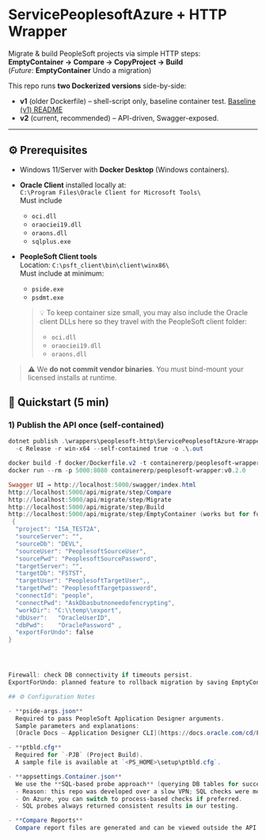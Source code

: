 # ServicePeoplesoftAzure + HTTP Wrapper

Migrate & build PeopleSoft projects via simple HTTP steps:  
**EmptyContainer → Compare → CopyProject → Build**  
(_Future_: **EmptyContainer** Undo a migration)

This repo runs **two Dockerized versions** side-by-side:
- **v1** (older Dockerfile) – shell-script only, baseline container test. [Baseline (v1) README](./baseline%20(v1)/README.md)
- **v2** (current, recommended) – API-driven, Swagger-exposed.
---

## ⚙️ Prerequisites

- Windows 11/Server with **Docker Desktop** (Windows containers).
- **Oracle Client** installed locally at:  
  `C:\Program Files\Oracle Client for Microsoft Tools\`  
  Must include  
  - `oci.dll`
  - `oraociei19.dll`
  - `oraons.dll`
  - `sqlplus.exe`

- **PeopleSoft Client tools**  
  Location: `C:\psft_client\bin\client\winx86\`  
  Must include at minimum:
  - `pside.exe`
  - `psdmt.exe`

  > 💡 To keep container size small, you may also include the Oracle client DLLs here so they travel with the PeopleSoft client folder:
  > - `oci.dll`
  > - `oraociei19.dll`
  > - `oraons.dll`

> ⚠️ We **do not commit vendor binaries**. You must bind-mount your licensed installs at runtime.

## 🚀 Quickstart (5 min)

### 1) Publish the API once (self-contained)

```powershell
dotnet publish .\wrappers\peoplesoft-http\ServicePeoplesoftAzure-Wrapper\src\Wrapper.Api\Wrapper.Api.csproj `
  -c Release -r win-x64 --self-contained true -o .\.out

docker build -f docker/Dockerfile.v2 -t containererp/peoplesoft-wrapper:v0.2.0 --build-arg PUBLISH_DIR=.out .
docker run --rm -p 5000:8080 containererp/peoplesoft-wrapper:v0.2.0

Swagger UI → http://localhost:5000/swagger/index.html
http://localhost:5000/api/migrate/step/Compare
http://localhost:5000/api/migrate/step/Migrate
http://localhost:5000/api/migrate/step/Build
http://localhost:5000/api/migrate/step/EmptyContainer (works but for future release)
 {
  "project": "ISA_TEST2A",
  "sourceServer": "",
  "sourceDb": "DEVL",
  "sourceUser": "PeoplesoftSourceUser",
  "sourcePwd": "PeoplesoftSourcePassword",
  "targetServer": "",
  "targetDb": "FSTST",
  "targetUser": "PeoplesoftTargetUser",,
  "targetPwd": "PeoplesoftTargetpassword", 
  "connectId": "people",
  "connectPwd": "AskDbasbutnoneedofencrypting",
  "workDir": "C:\\temp\\export",
  "dbUser":   "OracleUserID",
  "dbPwd":    "OraclePassword" ,  
  "exportForUndo": false 
}




Firewall: check DB connectivity if timeouts persist. 
ExportForUndo: planned feature to rollback migration by saving EmptyContainer outputs.

## ⚙️ Configuration Notes

- **pside-args.json**  
  Required to pass PeopleSoft Application Designer arguments.  
  Sample parameters and explanations:  
  [Oracle Docs – Application Designer CLI](https://docs.oracle.com/cd/F44947_01/pt858pbr3/eng/pt/tlcm/concept_UnderstandingPeopleSoftApplicationDesignerCommandLineParameters-07741f.html?pli=ul_d102e86_tlcm)

- **ptbld.cfg**  
  Required for `-PJB` (Project Build).  
  A sample file is available at `<PS_HOME>\setup\ptbld.cfg`.

- **appsettings.Container.json**  
  We use the **SQL-based probe approach** (querying DB tables for success/failure) instead of the process exit code approach.  
  - Reason: this repo was developed over a slow VPN; SQL checks were more reliable.  
  - On Azure, you can switch to process-based checks if preferred.  
  - SQL probes always returned consistent results in our testing.

- **Compare Reports**  
  Compare report files are generated and can be viewed outside the API. Not wired into the REST response yet, but easily extended if needed.

 
